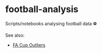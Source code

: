 # football-analysis
Scripts/notebooks analysing football data ⚽ 

See also:
* [FA Cup Outliers](http://nbviewer.jupyter.org/github/david-macleod/facup/blob/5e7c7dcf102da1dc5f4935af7873a5037f81f244/04_analysis/The%20FA%20Cup.ipynb) 
